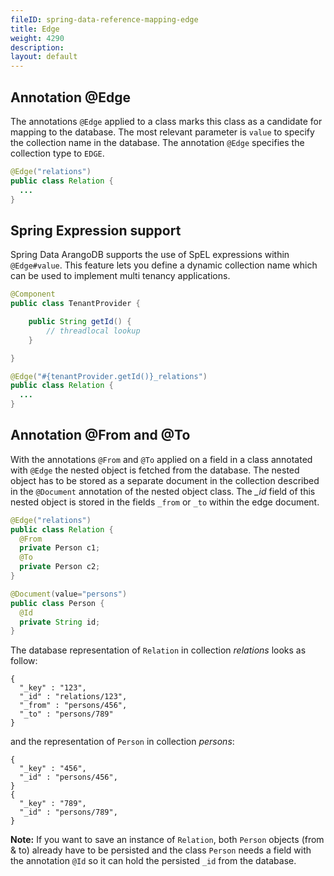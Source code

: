 ```yaml
---
fileID: spring-data-reference-mapping-edge
title: Edge
weight: 4290
description: 
layout: default
---
```

## Annotation @Edge

The annotations `@Edge` applied to a class marks this class as a candidate for mapping to the database. The most relevant parameter is `value` to specify the collection name in the database. The annotation `@Edge` specifies the collection type to `EDGE`.

```java
@Edge("relations")
public class Relation {
  ...
}
```

## Spring Expression support

Spring Data ArangoDB supports the use of SpEL expressions within `@Edge#value`. This feature lets you define a dynamic collection name which can be used to implement multi tenancy applications.

```Java
@Component
public class TenantProvider {

	public String getId() {
		// threadlocal lookup
	}

}
```

```java
@Edge("#{tenantProvider.getId()}_relations")
public class Relation {
  ...
}
```

## Annotation @From and @To

With the annotations `@From` and `@To` applied on a field in a class annotated with `@Edge` the nested object is fetched from the database. The nested object has to be stored as a separate document in the collection described in the `@Document` annotation of the nested object class. The _\_id_ field of this nested object is stored in the fields `_from` or `_to` within the edge document.

```java
@Edge("relations")
public class Relation {
  @From
  private Person c1;
  @To
  private Person c2;
}

@Document(value="persons")
public class Person {
  @Id
  private String id;
}
```

The database representation of `Relation` in collection _relations_ looks as follow:

```
{
  "_key" : "123",
  "_id" : "relations/123",
  "_from" : "persons/456",
  "_to" : "persons/789"
}
```

and the representation of `Person` in collection _persons_:

```
{
  "_key" : "456",
  "_id" : "persons/456",
}
{
  "_key" : "789",
  "_id" : "persons/789",
}
```

**Note:** If you want to save an instance of `Relation`, both `Person` objects (from & to) already have to be persisted and the class `Person` needs a field with the annotation `@Id` so it can hold the persisted `_id` from the database.
